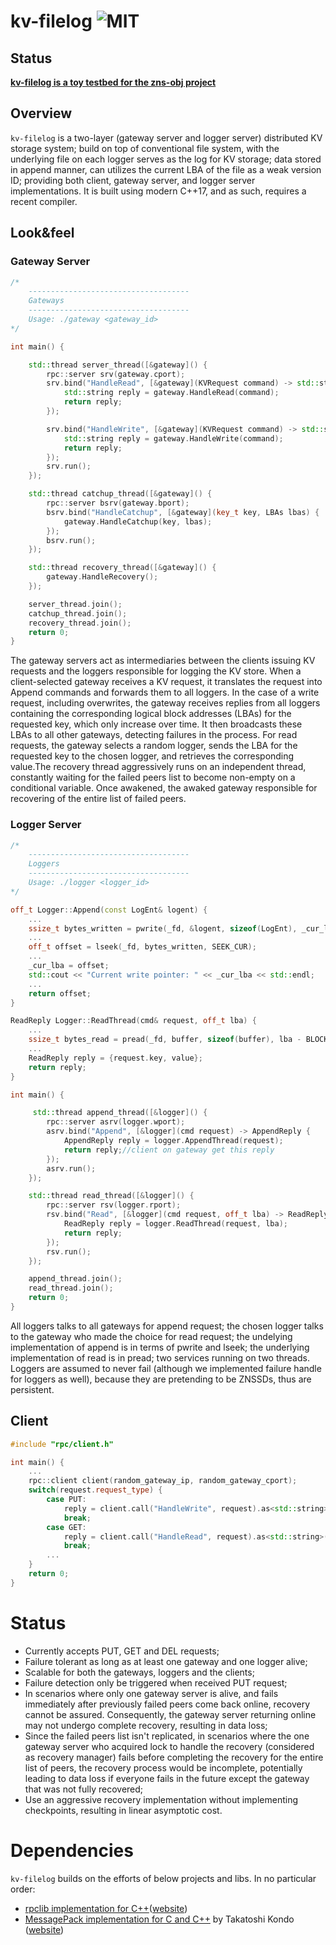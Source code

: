 
# kv-filelog ![MIT](https://img.shields.io/badge/license-MIT-blue.svg) 
## Status

**[kv-filelog is a toy testbed for the zns-obj project](https://https://github.com/Effygal/zns-obj)**

## Overview

`kv-filelog` is a two-layer (gateway server and logger server) distributed KV storage system; build on top of conventional file system, with the underlying file on each logger serves as the log for KV storage; data stored in append manner, can utilizes the current LBA of the file as a weak version ID; providing both client, gateway server, and logger server implementations. It is built using modern C++17, and as such, requires a recent compiler.

## Look&feel

### Gateway Server

```cpp
/*
    ------------------------------------
    Gateways
    ------------------------------------
    Usage: ./gateway <gateway_id>
*/

int main() {

    std::thread server_thread([&gateway]() {
        rpc::server srv(gateway.cport); 
        srv.bind("HandleRead", [&gateway](KVRequest command) -> std::string{
            std::string reply = gateway.HandleRead(command);
            return reply;
        });

        srv.bind("HandleWrite", [&gateway](KVRequest command) -> std::string{
            std::string reply = gateway.HandleWrite(command);
            return reply;
        });
        srv.run();
    });

    std::thread catchup_thread([&gateway]() {
        rpc::server bsrv(gateway.bport);
        bsrv.bind("HandleCatchup", [&gateway](key_t key, LBAs lbas) {
            gateway.HandleCatchup(key, lbas);
        });
        bsrv.run();
    });

    std::thread recovery_thread([&gateway]() {
        gateway.HandleRecovery();
    });

    server_thread.join();
    catchup_thread.join();
    recovery_thread.join();
    return 0;
}
```
The gateway servers act as intermediaries between the clients issuing KV requests and the loggers responsible for logging the KV store. When a client-selected gateway receives a KV request, it translates the request into Append commands and forwards them to all loggers. In the case of a write request, including overwrites, the gateway receives replies from all loggers containing the corresponding logical block addresses (LBAs) for the requested key, which only increase over time. It then broadcasts these LBAs to all other gateways, detecting failures in the process. For read requests, the gateway selects a random logger, sends the LBA for the requested key to the chosen logger, and retrieves the corresponding value.The recovery thread aggressively runs on an independent thread, constantly waiting for the failed peers list to become non-empty on a conditional variable. Once awakened, the awaked gateway responsible for recovering of the entire list of failed peers.

### Logger Server

```cpp
/*
    ------------------------------------
    Loggers
    ------------------------------------
    Usage: ./logger <logger_id>
*/

off_t Logger::Append(const LogEnt& logent) {
    ...
    ssize_t bytes_written = pwrite(_fd, &logent, sizeof(LogEnt), _cur_lba);
    ...
    off_t offset = lseek(_fd, bytes_written, SEEK_CUR); 
    ...
    _cur_lba = offset;
    std::cout << "Current write pointer: " << _cur_lba << std::endl;
    ...
    return offset;
}

ReadReply Logger::ReadThread(cmd& request, off_t lba) {
    ...
    ssize_t bytes_read = pread(_fd, buffer, sizeof(buffer), lba - BLOCK_SIZE);
    ... 
    ReadReply reply = {request.key, value};
    return reply;
}

int main() {

     std::thread append_thread([&logger]() { 
        rpc::server asrv(logger.wport);
        asrv.bind("Append", [&logger](cmd request) -> AppendReply {
            AppendReply reply = logger.AppendThread(request);
            return reply;//client on gateway get this reply
        });
        asrv.run();
    });

    std::thread read_thread([&logger]() {
        rpc::server rsv(logger.rport);
        rsv.bind("Read", [&logger](cmd request, off_t lba) -> ReadReply {
            ReadReply reply = logger.ReadThread(request, lba);
            return reply;
        });
        rsv.run();
    });

    append_thread.join();
    read_thread.join();
    return 0;
}
```

All loggers talks to all gateways for append request; the chosen logger talks to the gateway who made the choice for read request; the undelying implementation of append is in terms of pwrite and lseek; the underlying implementation of read is in pread; two services running on two threads.
Loggers are assumed to never fail (although we implemented failure handle for loggers as well), because they are pretending to be ZNSSDs, thus are persistent.

## Client

```cpp
#include "rpc/client.h"

int main() {
    ...
    rpc::client client(random_gateway_ip, random_gateway_cport);
    switch(request.request_type) {
        case PUT:
            reply = client.call("HandleWrite", request).as<std::string>();
            break;
        case GET:
            reply = client.call("HandleRead", request).as<std::string>();
            break;
        ...
    }
    return 0;
}
```

# Status
* Currently accepts PUT, GET and DEL requests;
* Failure tolerant as long as at least one gateway and one logger alive;
* Scalable for both the gateways, loggers and the clients;
* Failure detection only be triggered when received PUT request;
* In scenarios where only one gateway server is alive, and fails immediately after previously failed peers come back online, recovery cannot be assured. Consequently, the gateway server returning online may not undergo complete recovery, resulting in data loss;
* Since the failed peers list isn't replicated, in scenarios where the one gateway server who acquired lock to handle the recovery (considered as recovery manager) fails before completing the recovery for the entire list of peers, the recovery process would be incomplete, potentially leading to data loss if everyone fails in the future except the gateway that was not fully recovered;
* Use an aggressive recovery implementation without implementing checkpoints, resulting in linear asymptotic cost.

# Dependencies

`kv-filelog` builds on the efforts of below projects and libs. In no particular order:
  * [rpclib implementation for C++](https://github.com/rpclib/rpclib)([website](http://rpclib.net/))
   * [MessagePack implementation for C and C++](https://github.com/msgpack/msgpack-c) by Takatoshi Kondo ([website](http://msgpack.org/))

